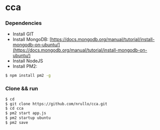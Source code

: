 # cca

### Dependencies
- Install GIT
- Install MongoDB: [https://docs.mongodb.org/manual/tutorial/install-mongodb-on-ubuntu/](https://docs.mongodb.org/manual/tutorial/install-mongodb-on-ubuntu/)
- Install NodeJS
- Install PM2:
```bash
$ npm install pm2 -g
```

### Clone && run
```bash
$ cd
$ git clone https://github.com/nrullo/cca.git
$ cd cca
$ pm2 start app.js
$ pm2 startup ubuntu
$ pm2 save
```
